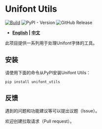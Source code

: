 # Unifont Utils

[![Build](https://github.com/SkyEye-FAST/unifont_utils/actions/workflows/build.yml/badge.svg)](https://github.com/SkyEye-FAST/unifont_utils/actions/workflows/build.yml) ![PyPI - Version](https://img.shields.io/pypi/v/unifont_utils)
 ![GitHub Release](https://img.shields.io/github/v/release/SkyEye-FAST/unifont_utils)

- **[English](README.md) | [中文](README_zh.md)**

此项目提供一系列用于处理Unifont字体的工具。

## 安装

请使用下面的命令从PyPI安装Unifont Utils：

``` shell
pip install unifont_utils
```

## 反馈

遇到的问题和功能建议等可以提出议题（Issue）。

欢迎创建拉取请求（Pull request）。
